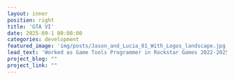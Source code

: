 ```yaml
---
layout: inner
position: right
title: 'GTA VI'
date: 2025-09-1 00:00:00
categories: development
featured_image: 'img/posts/Jason_and_Lucia_01_With_Logos_landscape.jpg'
lead_text: 'Worked as Game Tools Programmer in Rockstar Games 2022-2025'
project_blog: ""
project_link: ""
---
```

